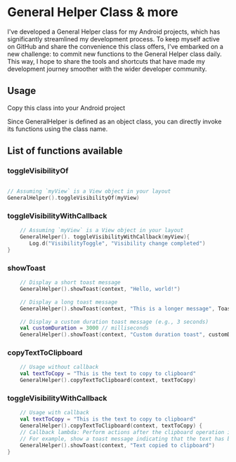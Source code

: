 # General Helper Class & more

I've developed a General Helper class for my Android projects, which has significantly streamlined my development process. To keep myself active on GitHub and share the convenience this class offers, I've embarked on a new challenge: to commit new functions to the General Helper class daily. This way, I hope to share the tools and shortcuts that have made my development journey smoother with the wider developer community.

## Usage
Copy this class into your Android project

Since GeneralHelper is defined as an object class, you can directly invoke its functions using the class name.

## List of functions available

### toggleVisibilityOf
```kotlin

// Assuming `myView` is a View object in your layout
GeneralHelper().toggleVisibilityOf(myView)

```
### toggleVisibilityWithCallback
```kotlin
    // Assuming `myView` is a View object in your layout
    GeneralHelper(). toggleVisibilityWithCallback(myView){
       Log.d("VisibilityToggle", "Visibility change completed")
}
```
### showToast
```kotlin
    // Display a short toast message
    GeneralHelper().showToast(context, "Hello, world!")
    
    // Display a long toast message
    GeneralHelper().showToast(context, "This is a longer message", Toast.LENGTH_LONG)
    
    // Display a custom duration toast message (e.g., 3 seconds)
    val customDuration = 3000 // milliseconds
    GeneralHelper().showToast(context, "Custom duration toast", customDuration)
```
### copyTextToClipboard
```kotlin
    // Usage without callback
    val textToCopy = "This is the text to copy to clipboard"
    GeneralHelper().copyTextToClipboard(context, textToCopy)
```
### toggleVisibilityWithCallback
```kotlin
    // Usage with callback
    val textToCopy = "This is the text to copy to clipboard"
    GeneralHelper().copyTextToClipboard(context, textToCopy) {
    // Callback lambda: Perform actions after the clipboard operation is completed
    // For example, show a toast message indicating that the text has been copied 
    GeneralHelper().showToast(context, "Text copied to clipboard")
}
```